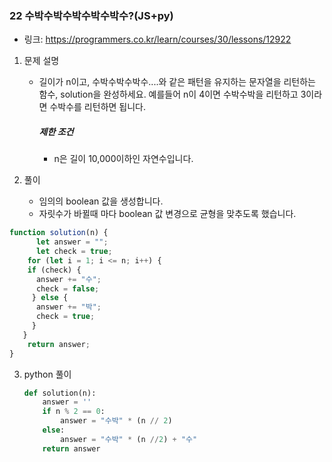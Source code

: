 ### 22 수박수박수박수박수박수?(JS+py)

* 링크: https://programmers.co.kr/learn/courses/30/lessons/12922

1. 문제 설명

   * 길이가 n이고, 수박수박수박수....와 같은 패턴을 유지하는 문자열을 리턴하는 함수, solution을 완성하세요. 예를들어 n이 4이면 수박수박을 리턴하고 3이라면 수박수를 리턴하면 됩니다.

     ##### 제한 조건

     - n은 길이 10,000이하인 자연수입니다.

2. 풀이

   * 임의의 boolean 값을 생성합니다.
   * 자릿수가 바뀔때 마다 boolean 값 변경으로 균형을 맞추도록 했습니다.
   
```js
function solution(n) {
      let answer = "";
      let check = true;
    for (let i = 1; i <= n; i++) {
    if (check) {
      answer += "수";
      check = false;
     } else {
      answer += "박";
      check = true;
     }
   }
    return answer;
}
```



3. python 풀이

   ```python
   def solution(n):
       answer = ''
       if n % 2 == 0:
           answer = "수박" * (n // 2)
       else:
           answer = "수박" * (n //2) + "수"
       return answer
   ```

   

